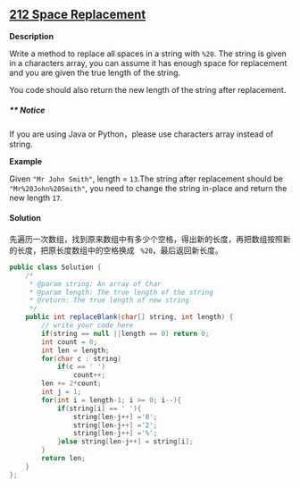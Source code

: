 ## [212 Space Replacement](http://www.lintcode.com/en/problem/space-replacement/)

**Description**

Write a method to replace all spaces in a string with `%20`. The string is given in a characters array, you can assume it has enough space for replacement and you are given the true length of the string.

You code should also return the new length of the string after replacement.

##### ** Notice

If you are using Java or Python，please use characters array instead of string.

**Example**

Given `"Mr John Smith"`, length = `13`.The string after replacement should be `"Mr%20John%20Smith"`, you need to change the string in-place and return the new length `17`.

#### Solution

先遍历一次数组，找到原来数组中有多少个空格，得出新的长度，再把数组按照新的长度，把原长度数组中的空格换成 ` %20`，最后返回新长度。

```java
public class Solution {
    /*
     * @param string: An array of Char
     * @param length: The true length of the string
     * @return: The true length of new string
     */
    public int replaceBlank(char[] string, int length) {
        // write your code here
        if(string == null ||length == 0) return 0;
        int count = 0;
        int len = length;
        for(char c : string)
            if(c == ' ') 
                count++;
        len += 2*count;
        int j = 1;
        for(int i = length-1; i >= 0; i--){
            if(string[i] == ' '){
                string[len-j++] ='0';
                string[len-j++] ='2';
                string[len-j++] ='%';
            }else string[len-j++] = string[i];
        }
        return len;
    }
};
```

